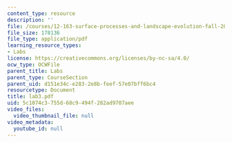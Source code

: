```yaml
---
content_type: resource
description: ''
file: /courses/12-163-surface-processes-and-landscape-evolution-fall-2004/5c1074c3755d68c9494f282ad9707aee_lab3.pdf
file_size: 178136
file_type: application/pdf
learning_resource_types:
- Labs
license: https://creativecommons.org/licenses/by-nc-sa/4.0/
ocw_type: OCWFile
parent_title: Labs
parent_type: CourseSection
parent_uid: d151e34c-e283-2e8b-feef-57e07bff6bc4
resourcetype: Document
title: lab3.pdf
uid: 5c1074c3-755d-68c9-494f-282ad9707aee
video_files:
  video_thumbnail_file: null
video_metadata:
  youtube_id: null
---
```

